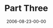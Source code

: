 ---
layout: message
category: message
series: "Next Level: Greg Boyd"
title: "Part Three"
date: 2006-08-23-00-00
message_id: 530
audio: "http://s3.amazonaws.com/crossroads-media/messages/audio/KingdomNL3.mp3"
audio-duration: "52:55"
tag: 
 - greg-boyd
 - kingdom
 - next-level
explicit: false
---